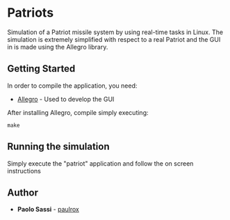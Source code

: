 # Patriots

Simulation of a Patriot missile system by using real-time tasks in Linux. The simulation is extremely simplified with respect to a real Patriot and the GUI in is made using the Allegro library.

## Getting Started

In order to compile the application, you need:

* [Allegro](http://liballeg.org/) - Used to develop the GUI


After installing Allegro, compile simply executing:

```
make
```

## Running the simulation

Simply execute the "patriot" application and follow the on screen instructions

## Author

* **Paolo Sassi** - [paulrox](https://github.com/paulrox)
